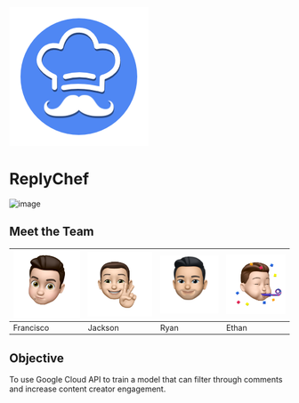 ![image](images/reply_chef_icon.png) 
# ReplyChef

![image](images/banner.png)

## Meet the Team

<img src="/images/cisco.png" width="175" /> | <img src="/images/jackson.png" width="175" /> | <img src="/images/ryan.png" width="175" /> | <img src="images/ethan.png" width="175" />
-- | -- | -- | --
Francisco | Jackson | Ryan | Ethan

## Objective

To use Google Cloud API to train a model that can filter through comments and increase content creator engagement.
